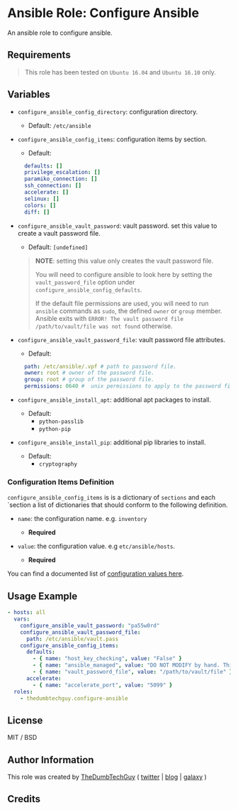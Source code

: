 # Ansible Role: Configure Ansible

An ansible role to configure ansible.

## Requirements

> This role has been tested on `Ubuntu 16.04` and `Ubuntu 16.10` only.

## Variables

- `configure_ansible_config_directory`: configuration directory.
  - Default: `/etc/ansible`

- `configure_ansible_config_items`: configuration items by section.
  - Default:
  ```yaml
    defaults: []
    privilege_escalation: []
    paramiko_connection: []
    ssh_connection: []
    accelerate: []
    selinux: []
    colors: []
    diff: []
  ```

- `configure_ansible_vault_password`: vault password. set this value to create a vault password file.
  - Default: `[undefined]`
  > **NOTE**: setting this value only creates the vault password file.
  >
  > You will need to configure ansible to look here by setting the `vault_password_file` option under `configure_ansible_config_defaults`.
  >
  > If the default file permissions are used, you will need to run `ansible` commands as `sudo`, the defined `owner` or `group` member. Ansible exits with `ERROR! The vault password file /path/to/vault/file was not found` otherwise.


- `configure_ansible_vault_password_file`: vault password file attributes.
  - Default:
  ```yaml
    path: /etc/ansible/.vpf # path to password file.
    owner: root # owner of the password file.
    group: root # group of the password file.
    permissions: 0640 #  unix permissions to apply to the password file. fed to `chmod`.
  ```

- `configure_ansible_install_apt`: additional apt packages to install.
  - Default:
    - `python-passlib`
    - `python-pip`
- `configure_ansible_install_pip`: additional pip libraries to install.
  - Default:
    - `cryptography`

### Configuration Items Definition

`configure_ansible_config_items` is is a dictionary of `sections` and each `section a list of dictionaries that should conform to the following definition.

- `name`: the configuration name. e.g. `inventory`
  - **Required**

- `value`: the configuration value. e.g `etc/ansible/hosts`.
  - **Required**

You can find a documented list of [configuration values here](files/ansible.cfg).

## Usage Example

```yaml
- hosts: all
  vars:
    configure_ansible_vault_password: "pa55w0rd"
    configure_ansible_vault_password_file:
      path: /etc/ansible/vault.pass
    configure_ansible_config_items:
      defaults:
        - { name: "host_key_checking", value: "False" }
        - { name: "ansible_managed", value: "DO NOT MODIFY by hand. This file is under control of Ansible on {host}." }
        - { name: "vault_password_file", value: "/path/to/vault/file" }
      accelerate:
        - { name: "accelerate_port", value: "5099" }
  roles:
    - thedumbtechguy.configure-ansible
```


## License

MIT / BSD

## Author Information

This role was created by [TheDumbTechGuy](https://github.com/thedumbtechguy) ( [twitter](https://twitter.com/frostymarvelous) | [blog](https://thedumbtechguy.blogspot.com) | [galaxy](https://galaxy.ansible.com/thedumbtechguy/) )

## Credits